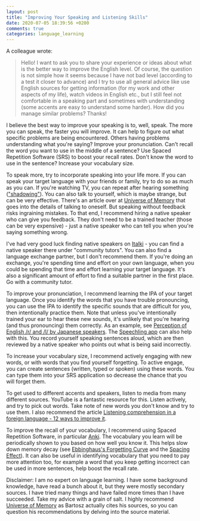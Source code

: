 ```yaml
---
layout: post
title: "Improving Your Speaking and Listening Skills"
date: 2020-07-05 18:39:56 +0200
comments: true
categories: language_learning
---
```


A colleague wrote:

> Hello! I want to ask you to share your experience or ideas about what is the better way to improve the English level. Of course, the question is not simple how it seems because I have not bad level (according to a test it closer to advance) and I try to use all general advice like use English sources for getting information (for my work and other aspects of my life), watch videos in English etc., but I still feel not comfortable in a speaking part and sometimes with understanding (some accents are easy to understand some harder). How did you manage similar problems?  Thanks!

I believe the best way to improve your speaking is to, well, speak. The more you can speak, the faster you will improve. It can help to figure out what specific problems are being encountered. Others having problems understanding what you're saying? Improve your pronunciation. Can't recall the word you want to use in the middle of a sentence? Use Spaced Repetition Software (SRS) to boost your recall rates. Don't know the word to use in the sentence? Increase your vocabulary size.

To speak more, try to incorporate speaking into your life more. If you can speak your target language with your friends or family, try to do so as much as you can. If you're watching TV, you can repeat after hearing something (["shadowing"](https://howtogetfluent.com/shadowing-for-language-learning/)). You can also talk to yourself, which is maybe strange, but can be very effective. There's an article over at [Universe of Memory](https://universeofmemory.com/benefits-of-talking-to-yourself/) that goes into the details of talking to oneself. But speaking without feedback risks ingraining mistakes. To that end, I recommend hiring a native speaker who can give you feedback. They don't need to be a trained teacher (those can be very expensive) - just a native speaker who can tell you when you're saying something wrong.

I've had very good luck finding native speakers on [Italki](https://www.italki.com/) - you can find a native speaker there under "community tutors". You can also find a language exchange partner, but I don't recommend them. If you're doing an exchange, you're spending time and effort on your own language, when you could be spending that time and effort learning your target language. It's also a significant amount of effort to find a suitable partner in the first place. Go with a community tutor.

To improve your pronunciation, I recommend learning the IPA of your target language. Once you identify the words that you have trouble pronouncing, you can use the IPA to identify the specific sounds that are difficult for you, then intentionally practice them. Note that unless you've intentionally trained your ear to hear these new sounds, it's unlikely that you're hearing (and thus pronouncing) them correctly. As an example, see [Perception of English /r/ and /l/ by Japanese speakers](https://en.wikipedia.org/wiki/Perception_of_English_/r/_and_/l/_by_Japanese_speakers). The [Speechling app](https://speechling.com) can also help with this. You record yourself speaking sentences aloud, which are then reviewed by a native speaker who points out what is being said incorrectly.

To increase your vocabulary size, I recommend actively engaging with new words, or with words that you find yourself forgetting. To active engage, you can create sentences (written, typed or spoken) using these words. You can type them into your SRS application so decrease the chance that you will forget them.

To get used to different accents and speakers, listen to media from many different sources. YouTube is a fantastic resource for this. Listen actively, and try to pick out words. Take note of new words you don't know and try to use them. I also recommend the article [Listening comprehension in a foreign language - 12 ways to improve it](https://universeofmemory.com/listening-comprehension-in-a-foreign-language/).

To improve the recall of your vocabulary, I recommend using Spaced Repetition Software, in particular [Anki](https://apps.ankiweb.net/). The vocabulary you learn will be periodically shown to you based on how well you know it. This helps slow down memory decay (see [Ebbinghaus's Forgetting Curve](https://en.wikipedia.org/wiki/Forgetting_curve) and the [Spacing Effect](https://en.wikipedia.org/wiki/Spacing_effect)). It can also be useful in identifying vocabulary that you need to pay more attention too, for example a word that you keep getting incorrect can be used in more sentences, help boost the recall rate.

Disclaimer: I am no expert on language learning. I have some background knowledge, have read a bunch about it, but they were mostly secondary sources. I have tried many things and have failed more times than I have succeeded. Take my advice with a grain of salt. I highly recommend [Universe of Memory](https://universeofmemory.com/) as Bartosz actually cites his sources, so you can question his recommendations by delving into the source material.
